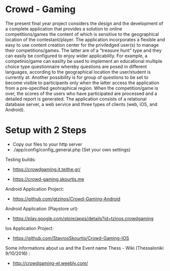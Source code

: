 # Crowd - Gaming

The present final year project considers the design and the development of a
complete application that provides a solution to online competitions/games the
content of which is sensitive to the geographical location of the contestant/player.
The application incorporates a flexible and easy to use content creation center for
the priviledged user(s) to manage their competitions/games. The latter are of a
“treasure hunt” type and they can easily be configured to enjoy wider applicability.
For example, a competinio/game can easilty be used to implement an educational
multiple choice type questionnaire whereby questions are posed in different
languages, according to the geographical location the user/student is currently at.
Another possibility is for group of questions to be set to become visible to
participants only when the latter access the application from a pre-specified
geohraphical region. When the competition/game is over, the scores of the users
who have participated are processed and a detailed report is generated. The
application consists of a relational database server, a web service and three types
of clients (web, iOS, and Android).

# Setup with 2 Steps

* Copy our files to your http server
* ./app/config/config_general.php (Set your own settings)


Testing builds:

* https://crowdgaming.it.teithe.gr/

* https://crowd-gaming.skourtis.me


Android Application Project:

* https://github.com/gtzinos/Crowd-Gaming-Android


Android Application (Playstore url):

* https://play.google.com/store/apps/details?id=tzinos.crowdgaming


Ios Application Project:

* https://github.com/StavrosSkourtis/Crowd-Gaming-IOS


Some informations about us and the Event name Thess - Wiki (Thessaloniki 9/10/2016) :

* http://crowdgaming-el.weebly.com/
